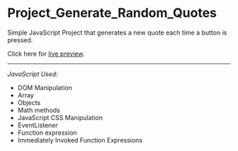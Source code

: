 # Project_Generate_Random_Quotes

Simple JavaScript Project that generates a new quote each time a button is pressed.

Click here for [live preview](https://karolinabodis.github.io/100_JS_Projects/2_random-quotes/index.html).
***
*JavaScript Used:* 
- DOM Manipulation
- Array
- Objects
- Math methods
- JavaScript CSS Manipulation
- EventListener
- Function expression
- Immediately Invoked Function Expressions
